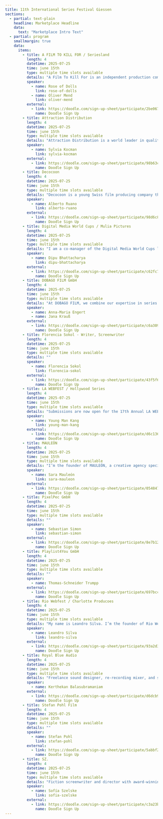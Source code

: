 ```yaml
---
title: 11th International Series Festival Giessen
sections:
  - partial: text-plain
    headline: Marketplace Headline
    data:
      text: "Marketplace Intro Text"
  - partial: program
    smallmargin: true
    data:
      items:			  
        - title: A FILM TO KILL FOR / Seriesland
          length: 4
          datetime: 2025-07-25
          time: june 15th
          type: multiple time slots available
          details: "A Film To Kill For is an independent production company from Bilbao, Spain, dedicated to bold, genre-driven storytelling across digital platforms."
          speaker:
            - name: Rose of Dolls
              link: rose-of-dolls
            - name: Oliver Mend
              link: oliver-mend
          external:
            - link: https://doodle.com/sign-up-sheet/participate/2be0679e-5d3e-496d-aa63-79466b82fdf0/select
              name: Doodle Sign Up
        - title: Attraction Distribution
          length: 4
          datetime: 2025-07-25
          time: june 15th
          type: multiple time slots available
          details: "Attraction Distribution is a world leader in quality family entertainment. We handle a catalogue of feature films across multiple genres, popular live action youth series and animation as well as prime time drama and original formats created by our sister companies and an extensive network of producers around the world."
          speaker:
            - name: Sylvia Kocman
              link: sylvia-kocman
          external:
            - link: https://doodle.com/sign-up-sheet/participate/98b63cbb-a7e2-403e-b47b-3e2c6de2bb9d/select
              name: Doodle Sign Up
        - title: Decocoon
          length: 4
          datetime: 2025-07-25
          time: june 15th
          type: multiple time slots available
          details: "Decocoon is a young Swiss film producing company that emerged from an artists collective creating live and video performances."
          speaker:
            - name: Alberto Ruano
              link: alberto-ruano
          external:
            - link: https://doodle.com/sign-up-sheet/participate/98d6c8ac-e6bc-495b-adaa-a857e00e7b9b/select
              name: Doodle Sign Up
        - title: Digital Media World Cups / Mulia Pictures
          length: 4
          datetime: 2025-07-25
          time: june 15th
          type: multiple time slots available
          details: "I am a co-manager of the Digital Media World Cups looking to educate the digital series community about our associated series festival circuits, the Web Series World Cup and the Audio Fiction World Cup. As Mulia Pictures, I am looking to network with fellow creatives."
          speaker:
            - name: Dipu Bhattacharya
              link: dipu-bhattacharya
          external:
            - link: https://doodle.com/sign-up-sheet/participate/c62fc7a0-0484-4219-9b64-6e9fa7d45c18/select
              name: Doodle Sign Up
        - title: DOBAGO FILM GmbH
          length: 4
          datetime: 2025-07-25
          time: june 15th
          type: multiple time slots available
          details: "At DOBAGO FILM, we combine our expertise in series production, creative writing, post-production, and marketing to achieve unique results. With the support of our extensive network of partners, we realize film projects of various scales."
          speaker:
            - name: Anna-Maria Engert
            - name: Jana Krauß
          external:
            - link: https://doodle.com/sign-up-sheet/participate/c6a3097a-5272-4908-b380-a20485998e58/select
              name: Doodle Sign Up
        - title: Florencia Sokol - Writer, Screenwriter
          length: 4
          datetime: 2025-07-25
          time: june 15th
          type: multiple time slots available
          details: ""
          speaker:
            - name: Florencia Sokol
              link: florencia-sokol
          external:
            - link: https://doodle.com/sign-up-sheet/participate/43f5f632-afe3-4582-8474-8fc8ce78b11e/select
              name: Doodle Sign Up
        - title: LA WEBFEST / Hollywood Series
          length: 4
          datetime: 2025-07-25
          time: june 15th
          type: multiple time slots available
          details: "Submissions are now open for the 17th Annual LA WEBFEST 2026, the first and largest web series festival. We accept films, series (long or short form), pilots, podcasts, shorts, and scripts. The 9th Annual Hollywood Series 2025 will be held online in December — early bird submissions are open until June."
          speaker:
            - name: Young Man Kang
              link: young-man-kang
          external:
            - link: https://doodle.com/sign-up-sheet/participate/d6c136ee-ead1-4f58-a991-031c0d6b1f0f/select
              name: Doodle Sign Up
        - title: MAULEÓN
          length: 4
          datetime: 2025-07-25
          time: june 15th
          type: multiple time slots available
          details: "I’m the founder of MAULEÓN, a creative agency specialising in communication for the cultural and creative industries. I help creators and cultural institutions communicate their work and identity through strategic social media content that highlights what makes them unique."
          speaker:
            - name: Sara Mauleón
              link: sara-mauleon
          external:
            - link: https://doodle.com/sign-up-sheet/participate/054847bd-aa10-4576-a314-d508dc1c21eb/select
              name: Doodle Sign Up
        - title: PixelPec GmbH
          length: 4
          datetime: 2025-07-25
          time: june 15th
          type: multiple time slots available
          details: ""
          speaker:
            - name: Sebastian Simon
              link: sebastian-simon
          external:
            - link: https://doodle.com/sign-up-sheet/participate/8e7b12a8-102c-426f-8e1a-9a7b63725ea9/select
              name: Doodle Sign Up
        - title: Playlist4You GmbH
          length: 4
          datetime: 2025-07-25
          time: june 15th
          type: multiple time slots available
          details: ""
          speaker:
            - name: Thomas-Schneider Trumpp
          external:
            - link: https://doodle.com/sign-up-sheet/participate/697bcce7-4a97-4920-b828-c84b83ea77f4/select
              name: Doodle Sign Up
        - title: Rio Webfest / Charlotte Producoes
          length: 4
          datetime: 2025-07-25
          time: june 15th
          type: multiple time slots available
          details: "My name is Leandro Silva. I’m the founder of Rio Webfest and my company Charlotte Producoes is interested in international coproductions. www.charlotteproducoes.com"
          speaker:
            - name: Leandro Silva
              link: leandro-silva
          external:
            - link: https://doodle.com/sign-up-sheet/participate/93a2d3ba-e7f7-4ad3-8837-c0ca08035415/select
              name: Doodle Sign Up
        - title: Royal Blue Audio
          length: 4
          datetime: 2025-07-25
          time: june 15th
          type: multiple time slots available
          details: "Freelance sound designer, re-recording mixer, and sound supervisor offering full audio post-production services for film, series, documentaries, and animation – from sound design and dialogue editing to mixing in stereo, 5.1, and beyond."
          speaker:
            - name: Kerthekan Balasubramaniam
          external:
            - link: https://doodle.com/sign-up-sheet/participate/d6dcb9a7-0d60-49d9-991e-4ec4761fbdb8/select
              name: Doodle Sign Up
        - title: Stefan Pohl Film
          length: 4
          datetime: 2025-07-25
          time: june 15th
          type: multiple time slots available
          details: ""
          speaker:
            - name: Stefan Pohl
              link: stefan-pohl
          external:
            - link: https://doodle.com/sign-up-sheet/participate/5abbf2fd-b8eb-4553-905b-785153b01e8d/select
              name: Doodle Sign Up
        - title: SZ.
          length: 4
          datetime: 2025-07-25
          time: june 15th
          type: multiple time slots available
          details: "Fiction screenwriter and director with award-winning projects developed for Warner Media and others, selected for leading international markets such as Iberseries, Conecta Fiction, and MIPCOM."
          speaker:
            - name: Sofía Szelske
              link: sofia-szelske
          external:
            - link: https://doodle.com/sign-up-sheet/participate/c3a23b7b-1690-40cd-9297-61dcc0ccc01c/select
              name: Doodle Sign Up
---
```

